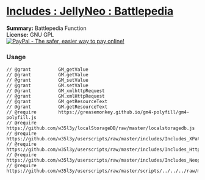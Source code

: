 
# [Includes : JellyNeo : Battlepedia](.)

**Summary:** Battlepedia Function<br />
**License:** GNU GPL<br />
[![PayPal - The safer, easier way to pay online!](https://www.paypalobjects.com/en_US/i/btn/btn_donate_SM.gif "PayPal - The safer, easier way to pay online!")](https://goo.gl/DNfg2w)
### Usage
```
// @grant          GM_getValue
// @grant          GM.getValue
// @grant          GM_setValue
// @grant          GM.setValue
// @grant          GM_xmlhttpRequest
// @grant          GM.xmlHttpRequest
// @grant          GM_getResourceText
// @grant          GM.getResourceText
// @require        https://greasemonkey.github.io/gm4-polyfill/gm4-polyfill.js
// @require        https://github.com/w35l3y/localStorageDB/raw/master/localstoragedb.js
// @require        https://github.com/w35l3y/userscripts/raw/master/includes/Includes_XPath/63808.user.js
// @require        https://github.com/w35l3y/userscripts/raw/master/includes/Includes_HttpRequest/56489.user.js
// @require        https://github.com/w35l3y/userscripts/raw/master/includes/Includes_Neopets_[BETA]/main.user.js
// @require        https://github.com/w35l3y/userscripts/raw/master/scripts/../../../raw/master/includes/Includes_JellyNeo_Battlepedia/main.user.js
```

